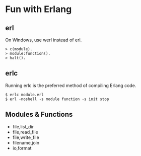 # Fun with Erlang

## erl

On Windows, use werl instead of erl.

```
> c(module).
> module:function().
> halt().
```

## erlc

Running erlc is the preferred method of compiling Erlang code.

```
$ erlc module.erl
$ erl -noshell -s module function -s init stop
```

## Modules & Functions

- file,list_dir
- file,read_file
- file,write_file
- filename,join
- io,format
